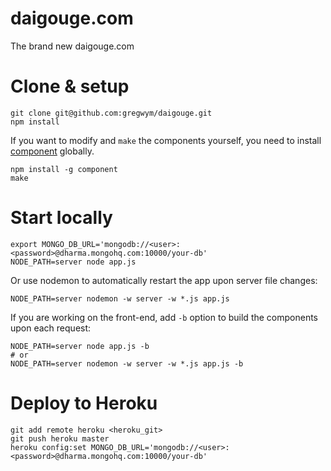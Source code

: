 # daigouge.com

The brand new daigouge.com

# Clone & setup

```
git clone git@github.com:gregwym/daigouge.git
npm install
```

If you want to modify and `make` the components yourself, you need to install [component](https://github.com/component/component) globally.

```
npm install -g component
make
```

# Start locally

```
export MONGO_DB_URL='mongodb://<user>:<password>@dharma.mongohq.com:10000/your-db'
NODE_PATH=server node app.js
```

Or use nodemon to automatically restart the app upon server file changes:

```
NODE_PATH=server nodemon -w server -w *.js app.js
```

If you are working on the front-end, add `-b` option to build the components upon each request:

```
NODE_PATH=server node app.js -b
# or
NODE_PATH=server nodemon -w server -w *.js app.js -b
```

# Deploy to Heroku

```
git add remote heroku <heroku_git>
git push heroku master
heroku config:set MONGO_DB_URL='mongodb://<user>:<password>@dharma.mongohq.com:10000/your-db'
```
